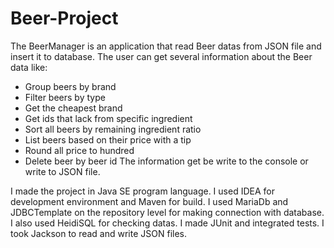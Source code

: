 # Beer-Project

The BeerManager is an application that read Beer datas from JSON file and insert it to database.
The user can get several information about the Beer data like:
 - Group beers by brand
 - Filter beers by type
 - Get the cheapest brand
 - Get ids that lack from specific ingredient
 - Sort all beers by remaining ingredient ratio
 - List beers based on their price with a tip
 - Round all price to hundred
 - Delete beer by beer id
The information get be write to the console or write to JSON file.

I made the project in Java SE program language.
I used IDEA for development environment and Maven for build.
I used MariaDb and JDBCTemplate on the repository level for making connection with database.
I also used HeidiSQL for checking datas.
I made JUnit and integrated tests.
I took Jackson to read and write JSON files.
